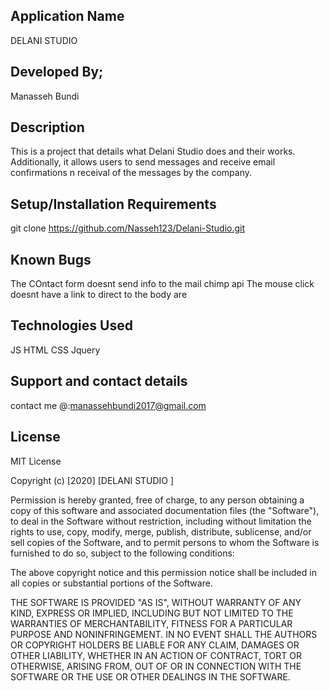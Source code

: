 ## Application Name
DELANI STUDIO

## Developed By;
Manasseh Bundi

## Description
This is a project that details what Delani Studio does and their works. Additionally, it allows users to send messages and receive email confirmations n receival of the messages by the company.

## Setup/Installation Requirements
git clone https://github.com/Nasseh123/Delani-Studio.git

## Known Bugs
The COntact form doesnt send info to the mail chimp api
The mouse click doesnt have a link to direct to the body are
## Technologies Used
JS
HTML
CSS
Jquery
## Support and contact details
contact me @:manassehbundi2017@gmail.com

## License
MIT License

Copyright (c) [2020] [DELANI STUDIO ]

Permission is hereby granted, free of charge, to any person obtaining a copy of this software and associated documentation files (the "Software"), to deal in the Software without restriction, including without limitation the rights to use, copy, modify, merge, publish, distribute, sublicense, and/or sell copies of the Software, and to permit persons to whom the Software is furnished to do so, subject to the following conditions:

The above copyright notice and this permission notice shall be included in all copies or substantial portions of the Software.

THE SOFTWARE IS PROVIDED "AS IS", WITHOUT WARRANTY OF ANY KIND, EXPRESS OR IMPLIED, INCLUDING BUT NOT LIMITED TO THE WARRANTIES OF MERCHANTABILITY, FITNESS FOR A PARTICULAR PURPOSE AND NONINFRINGEMENT. IN NO EVENT SHALL THE AUTHORS OR COPYRIGHT HOLDERS BE LIABLE FOR ANY CLAIM, DAMAGES OR OTHER LIABILITY, WHETHER IN AN ACTION OF CONTRACT, TORT OR OTHERWISE, ARISING FROM, OUT OF OR IN CONNECTION WITH THE SOFTWARE OR THE USE OR OTHER DEALINGS IN THE SOFTWARE.